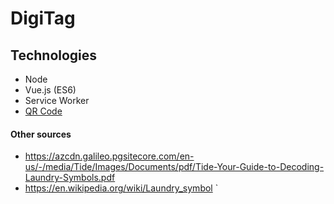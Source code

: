 # DigiTag

## Technologies
- Node
- Vue.js (ES6)
- Service Worker
- [QR Code](https://github.com/davidshimjs/qrcodejs)

#### Other sources
- https://azcdn.galileo.pgsitecore.com/en-us/-/media/Tide/Images/Documents/pdf/Tide-Your-Guide-to-Decoding-Laundry-Symbols.pdf
- https://en.wikipedia.org/wiki/Laundry_symbol
`
